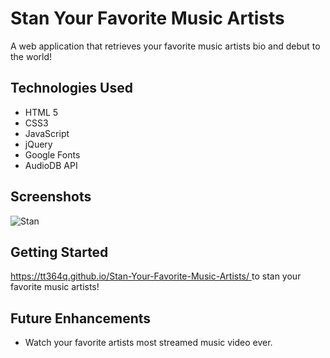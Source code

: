 # Stan Your Favorite Music Artists 

A web application that retrieves your favorite music artists bio and debut to the world!

## Technologies Used

- HTML 5
- CSS3
- JavaScript
- jQuery
- Google Fonts
- AudioDB API

## Screenshots

![Stan](imgs/Stan.png)

## Getting Started
[https://tt364q.github.io/Stan-Your-Favorite-Music-Artists/ ](#) to stan your favorite music artists!

## Future Enhancements 
- Watch your favorite artists most streamed music video ever.